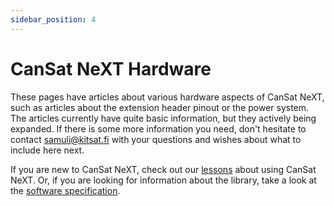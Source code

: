 ```yaml
---
sidebar_position: 4
---
```


# CanSat NeXT Hardware

These pages have articles about various hardware aspects of CanSat NeXT, such as articles about the extension header pinout or the power system. The articles currently have quite basic information, but they actively being expanded. If there is some more information you need, don't hesitate to contact samuli@kitsat.fi with your questions and wishes about what to include here next.

If you are new to CanSat NeXT, check out our [lessons](./../course/intro.md) about using CanSat NeXT. Or, if you are looking for information about the library, take a look at the [software specification](./../CanSat-software/CanSat-software.md).


